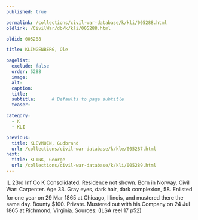 ```yaml
---
published: true

permalink: /collections/civil-war-database/k/kli/005288.html
oldlink: /CivilWar/db/k/kli/005288.html

oldid: 005288

title: KLINGENBERG, Ole

pagelist:
  exclude: false
  order: 5288
  image: 
  alt:
  caption:
  title:
  subtitle:      # Defaults to page subtitle
  teaser:

category: 
  - K 
  - KLI

previous:
  title: KLEVMOEN, Gudbrand
  url: /collections/civil-war-database/k/kle/005287.html  
next:
  title: KLINK, George
  url: /collections/civil-war-database/k/kli/005289.html   
---
```

IL 23rd Inf Co K Consolidated. Residence not shown. Born in Norway. Civil War: Carpenter. Age 33. Gray eyes, dark hair, dark complexion, 5&#146;8&#148;. Enlisted for one year on 29 Mar 1865 at Chicago, Illinois, and mustered there the same day. Bounty $100. Private. Mustered out with his Company on 24 Jul 1865 at Richmond, Virginia. Sources: (ILSA reel 17 p52)